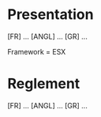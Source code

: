 # Presentation
[FR] ... 
[ANGL] ... 
[GR] ...

Framework = ESX 

# Reglement

[FR] ...
[ANGL] ...
[GR] ...
